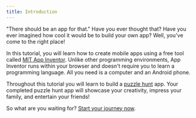```yaml
---
title: Introduction
---
```

"There should be an app for that." Have you ever thought that? Have you ever imagined how cool it would be to build your own app? Well, you've come to the right place!

In this tutorial, you will learn how to create mobile apps using a free tool called [MIT App Inventor](http://www.appinventor.org). Unlike other programming environments, App Inventor runs within your browser and doesn't require you to learn a programming language. All you need is a computer and an Android phone.

Throughout this tutorial you will learn to build a [puzzle hunt](https://en.m.wikipedia.org/wiki/Puzzlehunt) app. Your completed puzzle hunt app will showcase your creativity, impress your family, and entertain your friends!

So what are you waiting for? [Start your journey now](../requirements).

